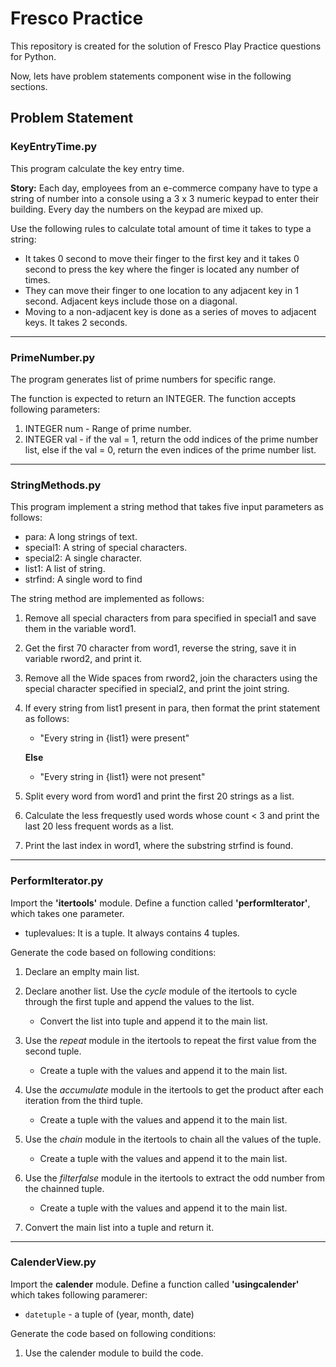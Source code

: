 # Fresco Practice

This repository is created for the solution of Fresco Play Practice questions for Python.

Now, lets have problem statements component wise in the following sections.

## Problem Statement

### KeyEntryTime.py

This program calculate the key entry time.

**Story:** Each day, employees from an e-commerce company have to type a string of number into a console using a 3 x 3 numeric keypad to enter their building. Every day the numbers on the keypad are mixed up.

Use the following rules to calculate total amount of time it takes to type a string:

- It takes 0 second to move their finger to the first key and it takes 0 second to press the key where the finger is located any number of times.
- They can move their finger to one location to any adjacent key in 1 second. Adjacent keys include those on a diagonal.
- Moving to a non-adjacent key is done as a series of moves to adjacent keys. It takes 2 seconds.

---

### PrimeNumber.py

The program generates list of prime numbers for specific range.

The function is expected to return an INTEGER. The function accepts following parameters:

1. INTEGER num - Range of prime number.
2. INTEGER val - if the val = 1, return the odd indices of the prime number list, else if the val = 0, return the even indices of the prime number list.

---

### StringMethods.py

This program implement a string method that takes five input parameters as follows:

- para: A long strings of text.
- special1: A string of special characters.
- special2: A single character.
- list1: A list of string.
- strfind: A single word to find

The string method are implemented as follows:

1. Remove all special characters from para specified in special1 and save them in the variable word1.
2. Get the first 70 character from word1, reverse the string, save it in variable rword2, and print it.
3. Remove all the Wide spaces from rword2, join the characters using the special character specified in special2, and print the joint string.
4. If every string from list1 present in para, then format the print statement as follows:

   - "Every string in {list1} were present"

   **Else**

   - "Every string in {list1} were not present"

5. Split every word from word1 and print the first 20 strings as a list.
6. Calculate the less frequestly used words whose count < 3 and print the last 20 less frequent words as a list.
7. Print the last index in word1, where the substring strfind is found.

---

### PerformIterator.py

Import the **'itertools'** module. Define a function called **'performIterator'**, which takes one parameter.

- tuplevalues: It is a tuple. It always contains 4 tuples.

Generate the code based on following conditions:

1. Declare an emplty main list.
2. Declare another list. Use the _cycle_ module of the itertools to cycle through the first tuple and append the values to the list.

   - Convert the list into tuple and append it to the main list.

3. Use the _repeat_ module in the itertools to repeat the first value from the second tuple.

   - Create a tuple with the values and append it to the main list.

4. Use the _accumulate_ module in the itertools to get the product after each iteration from the third tuple.

   - Create a tuple with the values and append it to the main list.

5. Use the _chain_ module in the itertools to chain all the values of the tuple.

   - Create a tuple with the values and append it to the main list.

6. Use the _filterfalse_ module in the itertools to extract the odd number from the chainned tuple.

   - Create a tuple with the values and append it to the main list.

7. Convert the main list into a tuple and return it.

---

### CalenderView.py

Import the **calender** module. Define a function called **'usingcalender'** which takes following paramerer:

- `datetuple` - a tuple of (year, month, date)

Generate the code based on following conditions:

1. Use the calender module to build the code.
